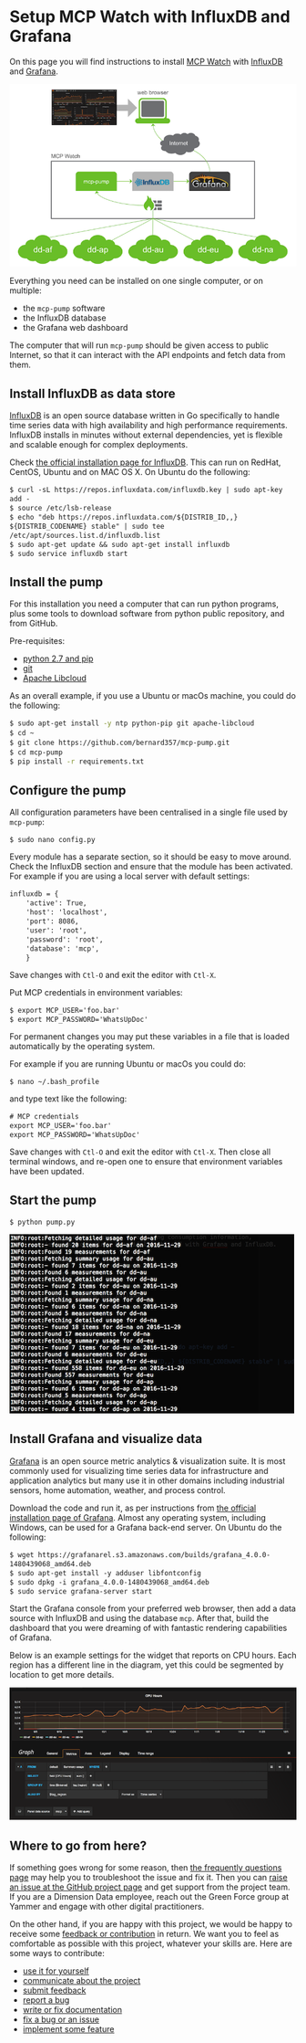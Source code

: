 # Setup MCP Watch with InfluxDB and Grafana

On this page you will find instructions to install [MCP Watch](https://github.com/bernard357/mcp-pump) with [InfluxDB](https://www.influxdata.com/time-series-platform/influxdb/) and [Grafana](http://grafana.org/).

![architecture](media/architecture-influxdb-grafana.png)

Everything you need can be installed on one single computer, or on multiple:
- the `mcp-pump` software
- the InfluxDB database
- the Grafana web dashboard

The computer that will run `mcp-pump` should be given access to public Internet, so that it
can interact with the API endpoints and fetch data from them.

## Install InfluxDB as data store

[InfluxDB](https://www.influxdata.com/time-series-platform/influxdb/) is an open source database written in Go specifically to handle time series data with high availability and high performance requirements. InfluxDB installs in minutes without external dependencies, yet is flexible and scalable enough for complex deployments.

Check [the official installation page for InfluxDB](https://docs.influxdata.com/influxdb/v1.1/introduction/installation/). This can run on RedHat, CentOS, Ubuntu and on MAC OS X. On Ubuntu do the following:

```
$ curl -sL https://repos.influxdata.com/influxdb.key | sudo apt-key add -
$ source /etc/lsb-release
$ echo "deb https://repos.influxdata.com/${DISTRIB_ID,,} ${DISTRIB_CODENAME} stable" | sudo tee /etc/apt/sources.list.d/influxdb.list
$ sudo apt-get update && sudo apt-get install influxdb
$ sudo service influxdb start
```

## Install the pump

For this installation you need a computer that can run python programs,
plus some tools to download software from python public repository, and from GitHub.

Pre-requisites:
- [python 2.7 and pip](https://www.python.org/downloads/)
- [git](https://git-scm.com/downloads)
- [Apache Libcloud](https://libcloud.readthedocs.io/en/latest/getting_started.html)

As an overall example, if you use a Ubuntu or macOs machine, you could do the following:

```bash
$ sudo apt-get install -y ntp python-pip git apache-libcloud
$ cd ~
$ git clone https://github.com/bernard357/mcp-pump.git
$ cd mcp-pump
$ pip install -r requirements.txt
```


## Configure the pump

All configuration parameters have been centralised in a single file used by `mcp-pump`:

```
$ sudo nano config.py
```

Every module has a separate section, so it should be easy to move around.
Check the InfluxDB section and ensure that the module has been activated.
For example if you are using a local server with default settings:

```
influxdb = {
    'active': True,
    'host': 'localhost',
    'port': 8086,
    'user': 'root',
    'password': 'root',
    'database': 'mcp',
    }
```

Save changes with `Ctl-O` and exit the editor with `Ctl-X`.

Put MCP credentials in environment variables:

```
$ export MCP_USER='foo.bar'
$ export MCP_PASSWORD='WhatsUpDoc'
```

For permanent changes you may put these variables in a file
that is loaded automatically by the operating system.

For example if you are running Ubuntu or macOs you could do:

```
$ nano ~/.bash_profile
```

and type text like the following:

```
# MCP credentials
export MCP_USER='foo.bar'
export MCP_PASSWORD='WhatsUpDoc'

```

Save changes with `Ctl-O` and exit the editor with `Ctl-X`.
Then close all terminal windows, and re-open one to ensure that environment variables have been updated.

## Start the pump

```
$ python pump.py
```

![pumping](media/pumping.png)

## Install Grafana and visualize data

[Grafana](http://grafana.org/) is an open source metric analytics & visualization suite. It is most commonly used for visualizing time series data for infrastructure and application analytics but many use it in other domains including industrial sensors, home automation, weather, and process control.

Download the code and run it, as per instructions from [the official installation page of Grafana](http://docs.grafana.org/installation/). Almost any operating system, including Windows, can be used for a Grafana back-end server.
On Ubuntu do the following:

```
$ wget https://grafanarel.s3.amazonaws.com/builds/grafana_4.0.0-1480439068_amd64.deb
$ sudo apt-get install -y adduser libfontconfig
$ sudo dpkg -i grafana_4.0.0-1480439068_amd64.deb
$ sudo service grafana-server start
```

Start the Grafana console from your preferred web browser, then add a data source with
InfluxDB and using the database `mcp`. After that, build the dashboard that you were dreaming of
with fantastic rendering capabilities of Grafana.

Below is an example settings for the widget that reports on CPU hours. Each region has a different line in the diagram, yet this could be segmented by location to get more details.

![CPU Hours](media/cpu-hours.png)

## Where to go from here?

If something goes wrong for some reason, then [the frequently questions page](questions.md) may help you to troubleshoot the issue and fix it.
Then you can [raise an issue at the GitHub project page](https://github.com/bernard357/mcp-pump/issues) and get support from the project team.
If you are a Dimension Data employee, reach out the Green Force group at Yammer and engage with
other digital practitioners.

On the other hand, if you are happy with this project, we would be happy to receive some [feedback or contribution](docs/contributing.md) in return.
We want you to feel as comfortable as possible with this project, whatever your skills are.
Here are some ways to contribute:

* [use it for yourself](docs/contributing.md#how-to-use-this-project-for-yourself)
* [communicate about the project](docs/contributing.md#how-to-communicate-about-the-project)
* [submit feedback](docs/contributing.md#how-to-submit-feedback)
* [report a bug](docs/contributing.md#how-to-report-a-bug)
* [write or fix documentation](docs/contributing.md#how-to-improve-the-documentation)
* [fix a bug or an issue](docs/contributing.md#how-to-fix-a-bug)
* [implement some feature](docs/contributing.md#how-to-implement-new-features)
